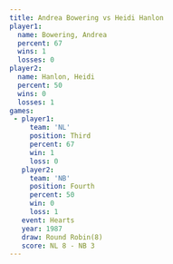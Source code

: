 ```yaml
---
title: Andrea Bowering vs Heidi Hanlon
player1:                
  name: Bowering, Andrea
  percent: 67           
  wins: 1               
  losses: 0             
player2:                
  name: Hanlon, Heidi   
  percent: 50           
  wins: 0               
  losses: 1             
games:
 - player1:         
     team: 'NL'     
     position: Third
     percent: 67    
     win: 1         
     loss: 0        
   player2:          
     team: 'NB'      
     position: Fourth
     percent: 50     
     win: 0          
     loss: 1         
   event: Hearts       
   year: 1987          
   draw: Round Robin(8)
   score: NL 8 - NB 3  
---
```

